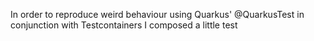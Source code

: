 In order to reproduce weird behaviour using Quarkus' @QuarkusTest in conjunction with Testcontainers I composed a little test
